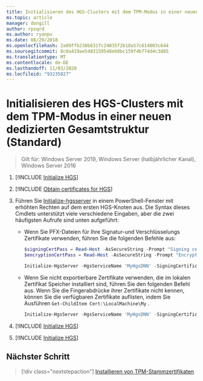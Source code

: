 ```yaml
---
title: Initialisieren des HGS-Clusters mit dem TPM-Modus in einer neuen dedizierten Gesamtstruktur (Standard)
ms.topic: article
manager: dongill
author: rpsqrd
ms.author: ryanpu
ms.date: 08/29/2018
ms.openlocfilehash: 2a89ffb238b631fc24035f2b18a57c614003c644
ms.sourcegitcommit: 8c0a419ae5483159548eb0bc159f4b774d4c3d85
ms.translationtype: MT
ms.contentlocale: de-DE
ms.lasthandoff: 11/03/2020
ms.locfileid: "93235827"
---
```

# <a name="initialize-the-hgs-cluster-using-tpm-mode-in-a-new-dedicated-forest-default"></a>Initialisieren des HGS-Clusters mit dem TPM-Modus in einer neuen dedizierten Gesamtstruktur (Standard)

> Gilt für: Windows Server 2019, Windows Server (halbjährlicher Kanal), Windows Server 2016

1.  [!INCLUDE [Initialize HGS](../../../includes/guarded-fabric-initialize-hgs-default-step-one.md)]

2.  [!INCLUDE [Obtain certificates for HGS](../../../includes/guarded-fabric-initialize-hgs-default-step-two.md)]

3.  Führen Sie [Initialize-hgsserver](https://docs.microsoft.com/powershell/module/hgsserver/initialize-hgsserver) in einem PowerShell-Fenster mit erhöhten Rechten auf dem ersten HGS-Knoten aus. Die Syntax dieses Cmdlets unterstützt viele verschiedene Eingaben, aber die zwei häufigsten Aufrufe sind unten aufgeführt:

    -   Wenn Sie PFX-Dateien für Ihre Signatur-und Verschlüsselungs Zertifikate verwenden, führen Sie die folgenden Befehle aus:

        ```powershell
        $signingCertPass = Read-Host -AsSecureString -Prompt "Signing certificate password"
        $encryptionCertPass = Read-Host -AsSecureString -Prompt "Encryption certificate password"

        Initialize-HgsServer -HgsServiceName 'MyHgsDNN' -SigningCertificatePath '.\signCert.pfx' -SigningCertificatePassword $signingCertPass -EncryptionCertificatePath '.\encCert.pfx' -EncryptionCertificatePassword $encryptionCertPass -TrustTpm
        ```

    -   Wenn Sie nicht exportierbare Zertifikate verwenden, die im lokalen Zertifikat Speicher installiert sind, führen Sie den folgenden Befehl aus. Wenn Sie die Fingerabdrücke ihrer Zertifikate nicht kennen, können Sie die verfügbaren Zertifikate auflisten, indem Sie Ausführen `Get-ChildItem Cert:\LocalMachine\My` .

        ```powershell
        Initialize-HgsServer -HgsServiceName 'MyHgsDNN' -SigningCertificateThumbprint '1A2B3C4D5E6F...' -EncryptionCertificateThumbprint '0F9E8D7C6B5A...' -TrustTpm
        ```

4.  [!INCLUDE [Initialize HGS](../../../includes/guarded-fabric-initialize-hgs-default-step-four.md)]

5.  [!INCLUDE [Initialize HGS](../../../includes/guarded-fabric-initialize-hgs-default-step-five.md)]

## <a name="next-step"></a>Nächster Schritt

> [!div class="nextstepaction"]
> [Installieren von TPM-Stammzertifikaten](guarded-fabric-install-trusted-tpm-root-certificates.md)
